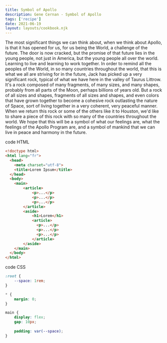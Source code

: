 ```yaml
---
title: Symbol of Apollo
description: Gene Cernan - Symbol of Apollo
tags: ['recipe']
date: 2021-06-19
layout: layouts/cookbook.njk
---
```


The most significant things we can think about, when we think about Apollo, is that it has opened for us, for us being the World, a challenge of the future. The door is now cracked, but the promise of that future lies in the young people, not just in America, but the young people all over the world. Learning to live and learning to work together. In order to remind all the peoples of the World, in so many countries throughout the world, that this is what we all are striving for in the future, Jack has picked up a very significant rock, typical of what we have here in the valley of Taurus Littrow. It's a rock composed of many fragments, of many sizes, and many shapes, probably from all parts of the Moon, perhaps billions of years old. But a rock of all sizes and shapes, fragments of all sizes and shapes, and even colors that have grown together to become a cohesive rock outlasting the nature of Space, sort of living together in a very coherent, very peaceful manner. When we return this rock or some of the others like it to Houston, we'd like to share a piece of this rock with so many of the countries throughout the world. We hope that this will be a symbol of what our feelings are, what the feelings of the Apollo Program are, and a symbol of mankind that we can live in peace and harmony in the future.

code HTML
```html
<!doctype html>
<html lang="fr">
  <head>
    <meta charset="utf-8">
    <title>Lorem Ipsum</title>
  </head>
  <body>
    <main>
        <article>
            <p>...</p>
            <p>...</p>
            <p>...</p>
        </article>
        <aside>
            <h1>Lorem</h1>
            <article>
              <p>...</p>
              <p>...</p>
              <p>...</p>
            </article>
        </aside>
    </main>
  </body>
</html>
```
code CSS

```css
:root {
    --space: 1rem;
}

* {
    margin: 0;
}

main {
    display: flex;
    gap: 10px;
  
    padding: var(--space);
}
```
